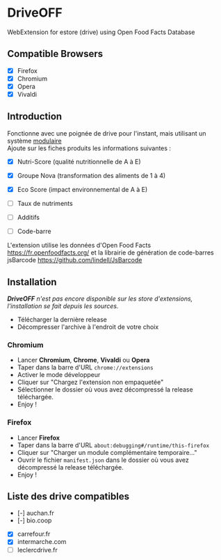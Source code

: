 # DriveOFF

WebExtension for estore (drive) using Open Food Facts Database

## Compatible Browsers

* [x] Firefox
* [x] Chromium
* [x] Opera
* [x] Vivaldi

## Introduction

Fonctionne avec une poignée de drive pour l'instant, mais utilisant un système [modulaire](./docs/drive_config.md)  
Ajoute sur les fiches produits les informations suivantes :

* [x] Nutri-Score (qualité nutritionnelle de A à E)
* [x] Groupe Nova (transformation des aliments de 1 à 4)
* [x] Eco Score (impact environnemental de A à E)
* [ ] Taux de nutriments
* [ ] Additifs
* [ ] Code-barre



L'extension utilise les données d'Open Food Facts https://fr.openfoodfacts.org/ et la librairie de génération de code-barres jsBarcode https://github.com/lindell/JsBarcode

## Installation

_**DriveOFF** n'est pas encore disponible sur les store d'extensions, l'installation se fait depuis les sources._

* Télécharger la dernière release
* Décompresser l'archive à l'endroit de votre choix

### Chromium

* Lancer **Chromium**, **Chrome**, **Vivaldi** ou **Opera**
* Taper dans la barre d'URL `chrome://extensions`
* Activer le mode développeur
* Cliquer sur "Chargez l'extension non empaquetée"
* Sélectionner le dossier où vous avez décompressé la release téléchargée.
* Enjoy !

### Firefox

* Lancer **Firefox**
* Taper dans la barre d'URL `about:debugging#/runtime/this-firefox`
* Cliquer sur "Charger un module complémentaire temporaire…"
* Ouvrir le fichier `manifest.json` dans le dossier où vous avez décompressé la release téléchargée.
* Enjoy !

## Liste des drive compatibles

* [-] auchan.fr
* [-] bio.coop
* [x] carrefour.fr
* [x] intermarche.com
* [ ] leclercdrive.fr
